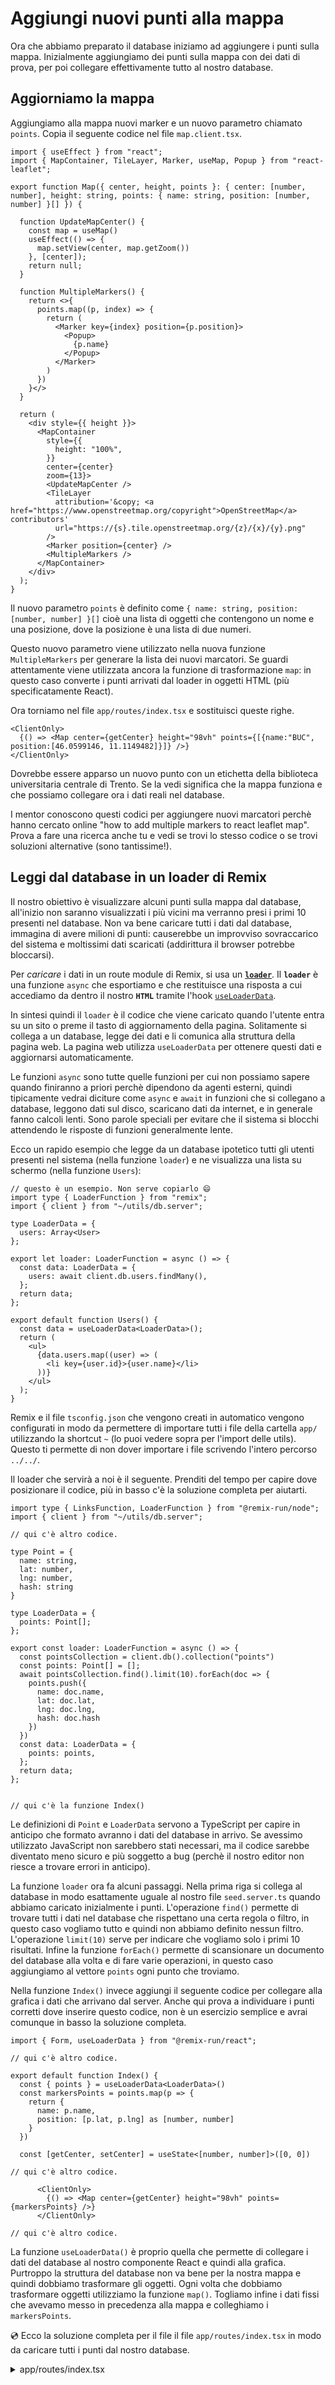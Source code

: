 # Aggiungi nuovi punti alla mappa

Ora che abbiamo preparato il database iniziamo ad aggiungere i punti sulla mappa. Inizialmente aggiungiamo dei punti sulla mappa con dei dati di prova, per poi collegare effettivamente tutto al nostro database.

## Aggiorniamo la mappa

Aggiungiamo alla mappa nuovi marker e un nuovo parametro chiamato `points`. Copia il seguente codice nel file `map.client.tsx`.

```tsx filename=app/components/map.client.tsx
import { useEffect } from "react";
import { MapContainer, TileLayer, Marker, useMap, Popup } from "react-leaflet";

export function Map({ center, height, points }: { center: [number, number], height: string, points: { name: string, position: [number, number] }[] }) {

  function UpdateMapCenter() {
    const map = useMap()
    useEffect(() => {
      map.setView(center, map.getZoom())
    }, [center]);
    return null;
  }

  function MultipleMarkers() {
    return <>{
      points.map((p, index) => {
        return (
          <Marker key={index} position={p.position}>
            <Popup>
              {p.name}
            </Popup>
          </Marker>
        )
      })
    }</>
  }

  return (
    <div style={{ height }}>
      <MapContainer
        style={{
          height: "100%",
        }}
        center={center}
        zoom={13}>
        <UpdateMapCenter />
        <TileLayer
          attribution='&copy; <a href="https://www.openstreetmap.org/copyright">OpenStreetMap</a> contributors'
          url="https://{s}.tile.openstreetmap.org/{z}/{x}/{y}.png"
        />
        <Marker position={center} />
        <MultipleMarkers />
      </MapContainer>
    </div>
  );
}
```

Il nuovo parametro `points` è definito come `{ name: string, position: [number, number] }[]` cioè una lista di oggetti che contengono un nome e una posizione, dove la posizione è una lista di due numeri.

Questo nuovo parametro viene utilizzato nella nuova funzione `MultipleMarkers` per generare la lista dei nuovi marcatori. Se guardi attentamente viene utilizzata ancora la funzione di trasformazione `map`: in questo caso converte i punti arrivati dal loader in oggetti HTML (più specificatamente React).

Ora torniamo nel file `app/routes/index.tsx` e sostituisci queste righe.

```
<ClientOnly>
  {() => <Map center={getCenter} height="98vh" points={[{name:"BUC", position:[46.0599146, 11.1149482]}]} />}
</ClientOnly>
```

Dovrebbe essere apparso un nuovo punto con un etichetta della biblioteca universitaria centrale di Trento. Se la vedi significa che la mappa funziona e che possiamo collegare ora i dati reali nel database.

I mentor conoscono questi codici per aggiungere nuovi marcatori perchè hanno cercato online "how to add multiple markers to react leaflet map". Prova a fare una ricerca anche tu e vedi se trovi lo stesso codice o se trovi soluzioni alternative (sono tantissime!).

## Leggi dal database in un loader di Remix

Il nostro obiettivo è visualizzare alcuni punti sulla mappa dal database, all'inizio non saranno visualizzati i più vicini ma verranno presi i primi 10 presenti nel database. Non va bene caricare tutti i dati dal database, immagina di avere milioni di punti: causerebbe un improvviso sovraccarico del sistema e moltissimi dati scaricati (addirittura il browser potrebbe bloccarsi).

Per *_caricare_* i dati in un route module di Remix, si usa un [**`loader`**](https://remix.run/docs/en/v1.3.2-pre.0/api/conventions#loader). Il **`loader`** è una funzione `async` che esportiamo e che restituisce una risposta a cui accediamo da dentro il nostro **`HTML`** tramite l'hook [`useLoaderData`](https://remix.run/docs/en/v1.3.2-pre.0/api/remix#useloaderdata).

In sintesi quindi il `loader` è il codice che viene caricato quando l'utente entra su un sito o preme il tasto di aggiornamento della pagina. Solitamente si collega a un database, legge dei dati e li comunica alla struttura della pagina web. La pagina web utilizza `useLoaderData` per ottenere questi dati e aggiornarsi automaticamente.

Le funzioni `async` sono tutte quelle funzioni per cui non possiamo sapere quando finiranno a priori perchè dipendono da agenti esterni, quindi tipicamente vedrai diciture come `async` e `await` in funzioni che si collegano a database, leggono dati sul disco, scaricano dati da internet, e in generale fanno calcoli lenti. Sono parole speciali per evitare che il sistema si blocchi attendendo le risposte di funzioni generalmente lente.

Ecco un rapido esempio che legge da un database ipotetico tutti gli utenti presenti nel sistema (nella funzione `loader`) e ne visualizza una lista su schermo (nella funzione `Users`):

```tsx nocopy
// questo è un esempio. Non serve copiarlo 😄
import type { LoaderFunction } from "remix";
import { client } from "~/utils/db.server";

type LoaderData = { 
  users: Array<User> 
};

export let loader: LoaderFunction = async () => {
  const data: LoaderData = {
    users: await client.db.users.findMany(),
  };
  return data;
};

export default function Users() {
  const data = useLoaderData<LoaderData>();
  return (
    <ul>
      {data.users.map((user) => (
        <li key={user.id}>{user.name}</li>
      ))}
    </ul>
  );
}
```

Remix e il file `tsconfig.json` che vengono creati in automatico vengono configurati in modo da permettere di importare tutti i file della cartella `app/` utilizzando la shortcut `~` (lo puoi vedere sopra per l'import delle utils). Questo ti permette di non dover importare i file scrivendo l'intero percorso `../../`.

Il loader che servirà a noi è il seguente. Prenditi del tempo per capire dove posizionare il codice, più in basso c'è la soluzione completa per aiutarti.

```tsx
import type { LinksFunction, LoaderFunction } from "@remix-run/node";
import { client } from "~/utils/db.server";

// qui c'è altro codice.

type Point = {
  name: string,
  lat: number,
  lng: number,
  hash: string
}

type LoaderData = {
  points: Point[];
};

export const loader: LoaderFunction = async () => {
  const pointsCollection = client.db().collection("points")
  const points: Point[] = [];
  await pointsCollection.find().limit(10).forEach(doc => {
    points.push({
      name: doc.name,
      lat: doc.lat,
      lng: doc.lng,
      hash: doc.hash
    })
  })
  const data: LoaderData = {
    points: points,
  };
  return data;
};


// qui c'è la funzione Index()
```

Le definizioni di `Point` e `LoaderData` servono a TypeScript per capire in anticipo che formato avranno i dati del database in arrivo. Se avessimo utilizzato JavaScript non sarebbero stati necessari, ma il codice sarebbe diventato meno sicuro e più soggetto a bug (perchè il nostro editor non riesce a trovare errori in anticipo).

La funzione `loader` ora fa alcuni passaggi. Nella prima riga si collega al database in modo esattamente uguale al nostro file `seed.server.ts` quando abbiamo caricato inizialmente i punti. L'operazione `find()` permette di trovare tutti i dati nel database che rispettano una certa regola o filtro, in questo caso vogliamo tutto e quindi non abbiamo definito nessun filtro. L'operazione `limit(10)` serve per indicare che vogliamo solo i primi 10 risultati. Infine la funzione `forEach()` permette di scansionare un documento del database alla volta e di fare varie operazioni, in questo caso aggiungiamo al vettore `points` ogni punto che troviamo.

Nella funzione `Index()` invece aggiungi il seguente codice per collegare alla grafica i dati che arrivano dal server. Anche qui prova a individuare i punti corretti dove inserire questo codice, non è un esercizio semplice e avrai comunque in basso la soluzione completa.

```tsx
import { Form, useLoaderData } from "@remix-run/react";

// qui c'è altro codice.

export default function Index() {
  const { points } = useLoaderData<LoaderData>()
  const markersPoints = points.map(p => {
    return {
      name: p.name,
      position: [p.lat, p.lng] as [number, number]
    }
  })

  const [getCenter, setCenter] = useState<[number, number]>([0, 0])

// qui c'è altro codice.

      <ClientOnly>
        {() => <Map center={getCenter} height="98vh" points={markersPoints} />}
      </ClientOnly>

// qui c'è altro codice.
```

La funzione `useLoaderData()` è proprio quella che permette di collegare i dati del database al nostro componente React e quindi alla grafica. Purtroppo la struttura del database non va bene per la nostra mappa e quindi dobbiamo trasformare gli oggetti. Ogni volta che dobbiamo trasformare oggetti utilizziamo la funzione `map()`. Togliamo infine i dati fissi che avevamo messo in precedenza alla mappa e colleghiamo i `markersPoints`.

💿 Ecco la soluzione completa per il file il file `app/routes/index.tsx` in modo da caricare tutti i punti dal nostro database.

<details>

<summary>app/routes/index.tsx</summary>

```tsx filename=app/routes/index.tsx
import type { LinksFunction, LoaderFunction } from "@remix-run/node";
import { Form, useLoaderData } from "@remix-run/react";
import { useEffect, useState } from "react";

import { ClientOnly } from "remix-utils";
import { Map } from "~/components/map.client";
import { client } from "~/utils/db.server";

export const links: LinksFunction = () => [
  {
    rel: "stylesheet",
    href: "https://unpkg.com/leaflet@1.9.2/dist/leaflet.css",
  },
];

type Point = {
  name: string,
  lat: number,
  lng: number,
  hash: string
}

type LoaderData = {
  points: Point[];
};

export const loader: LoaderFunction = async () => {
  const pointsCollection = client.db().collection("points")
  const points: Point[] = [];
  await pointsCollection.find().limit(10).forEach(doc => {
    points.push({
      name: doc.name,
      lat: doc.lat,
      lng: doc.lng,
      hash: doc.hash
    })
  })
  const data: LoaderData = {
    points: points,
  };
  return data;
};

export default function Index() {
  const { points } = useLoaderData<LoaderData>()
  const markersPoints = points.map(p => {
    return {
      name: p.name,
      position: [p.lat, p.lng] as [number, number]
    }
  })

  const [getCenter, setCenter] = useState<[number, number]>([0, 0])
  
  function setCenterFromForm(event: any) {
    const lat = event.currentTarget.lat.value
    const lng = event.currentTarget.lng.value
    setCenter([lat, lng])
  }

  function setCenterFromGeo() {
    navigator.geolocation.getCurrentPosition((position) => {
      setCenter([position.coords.latitude, position.coords.longitude]);
    } , (error) => {
      // TODO error
    })
  }

  useEffect(() => {
    setCenterFromGeo();
  }, [])

  return (
    <div>
      <ClientOnly>
        {() => <Map center={getCenter} height="98vh" points={markersPoints} />}
      </ClientOnly>
      <div style={{ position: 'absolute', top: '0', right: '0', padding: '16px', zIndex: '1000' }}>
        <div style={{ backgroundColor: 'white', padding: '16px' }}>
          <Form onSubmit={setCenterFromForm}>
            <div>
              Latitude <input type="number" name="lat" min="-90" max="90" step="0.0000001" defaultValue={getCenter[0]} />
            </div>
            <div>
              Longitute <input type="number" name="lng" min="-180" max="180" step="0.0000001" defaultValue={getCenter[1]} />
            </div>
            <div>
              <button type="submit">Trova posizione</button>
            </div>
          </Form>
          <div>
            <button onClick={() => setCenterFromGeo()}>La mia posizione</button>
          </div>
        </div>
      </div>
    </div>
  );
}
```
</details>